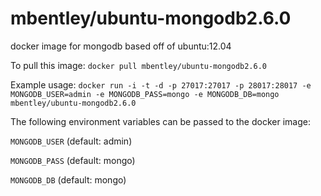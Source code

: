 mbentley/ubuntu-mongodb2.6.0
==================

docker image for mongodb
based off of ubuntu:12.04

To pull this image:
`docker pull mbentley/ubuntu-mongodb2.6.0`

Example usage:
`docker run -i -t -d -p 27017:27017 -p 28017:28017 -e MONGODB_USER=admin -e MONGODB_PASS=mongo -e MONGODB_DB=mongo mbentley/ubuntu-mongodb2.6.0`

The following environment variables can be passed to the docker image:

`MONGODB_USER` (default: admin)

`MONGODB_PASS` (default: mongo)

`MONGODB_DB` (default: mongo)

